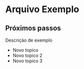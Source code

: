 # Arquivo Exemplo



## Próximos passos
Descrição de exemplo

- Novo topico
- Novo topico 2
- Novo topico 3